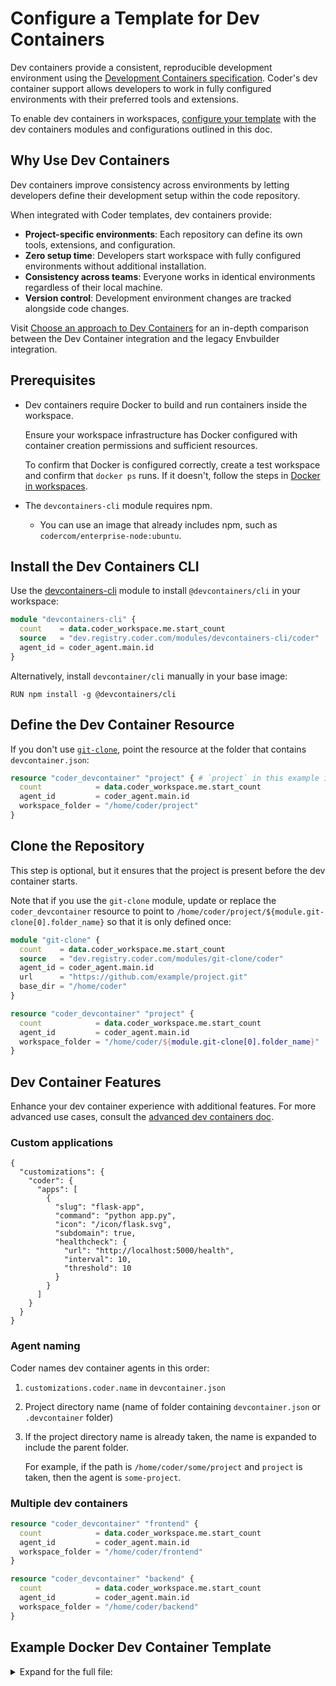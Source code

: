 # Configure a Template for Dev Containers

Dev containers provide a consistent, reproducible development environment using the
[Development Containers specification](https://containers.dev/).
Coder's dev container support allows developers to work in fully configured environments with their preferred tools and extensions.

To enable dev containers in workspaces, [configure your template](../creating-templates.md) with the dev containers
modules and configurations outlined in this doc.

## Why Use Dev Containers

Dev containers improve consistency across environments by letting developers define their development setup within
the code repository.

When integrated with Coder templates, dev containers provide:

- **Project-specific environments**: Each repository can define its own tools, extensions, and configuration.
- **Zero setup time**: Developers start workspace with fully configured environments without additional installation.
- **Consistency across teams**: Everyone works in identical environments regardless of their local machine.
- **Version control**: Development environment changes are tracked alongside code changes.

Visit [Choose an approach to Dev Containers](./dev-containers-envbuilder.md) for an in-depth comparison between
the Dev Container integration and the legacy Envbuilder integration.

## Prerequisites

- Dev containers require Docker to build and run containers inside the workspace.

  Ensure your workspace infrastructure has Docker configured with container creation permissions and sufficient resources.

  To confirm that Docker is configured correctly, create a test workspace and confirm that `docker ps` runs.
  If it doesn't, follow the steps in [Docker in workspaces](./docker-in-workspaces.md).

- The `devcontainers-cli` module requires npm.

  - You can use an image that already includes npm, such as `codercom/enterprise-node:ubuntu`.

## Install the Dev Containers CLI

Use the
[devcontainers-cli](https://registry.coder.com/modules/devcontainers-cli) module
to install `@devcontainers/cli` in your workspace:

```terraform
module "devcontainers-cli" {
  count    = data.coder_workspace.me.start_count
  source   = "dev.registry.coder.com/modules/devcontainers-cli/coder"
  agent_id = coder_agent.main.id
}
```

Alternatively, install `devcontainer/cli` manually in your base image:

```shell
RUN npm install -g @devcontainers/cli
```

## Define the Dev Container Resource

If you don't use [`git-clone`](#clone-the-repository), point the resource at the folder that contains `devcontainer.json`:

```terraform
resource "coder_devcontainer" "project" { # `project` in this example is how users will connect to the dev container: `ssh://project.<workspace>.me.coder`
  count            = data.coder_workspace.me.start_count
  agent_id         = coder_agent.main.id
  workspace_folder = "/home/coder/project"
}
```

## Clone the Repository

This step is optional, but it ensures that the project is present before the dev container starts.

Note that if you use the `git-clone` module, update or replace the `coder_devcontainer` resource
to point to `/home/coder/project/${module.git-clone[0].folder_name}` so that it is only defined once:

```terraform
module "git-clone" {
  count    = data.coder_workspace.me.start_count
  source   = "dev.registry.coder.com/modules/git-clone/coder"
  agent_id = coder_agent.main.id
  url      = "https://github.com/example/project.git"
  base_dir = "/home/coder"
}

resource "coder_devcontainer" "project" {
  count            = data.coder_workspace.me.start_count
  agent_id         = coder_agent.main.id
  workspace_folder = "/home/coder/${module.git-clone[0].folder_name}"
}
```

## Dev Container Features

Enhance your dev container experience with additional features.
For more advanced use cases, consult the [advanced dev containers doc](./advanced-dev-containers.md).

### Custom applications

```jsonc
{
  "customizations": {
    "coder": {
      "apps": [
        {
          "slug": "flask-app",
          "command": "python app.py",
          "icon": "/icon/flask.svg",
          "subdomain": true,
          "healthcheck": {
            "url": "http://localhost:5000/health",
            "interval": 10,
            "threshold": 10
          }
        }
      ]
    }
  }
}
```

### Agent naming

Coder names dev container agents in this order:

1. `customizations.coder.name` in `devcontainer.json`
1. Project directory name (name of folder containing `devcontainer.json` or `.devcontainer` folder)
1. If the project directory name is already taken, the name is expanded to include the parent folder.

   For example, if the path is `/home/coder/some/project` and `project` is taken, then the agent is `some-project`.

### Multiple dev containers

```terraform
resource "coder_devcontainer" "frontend" {
  count            = data.coder_workspace.me.start_count
  agent_id         = coder_agent.main.id
  workspace_folder = "/home/coder/frontend"
}

resource "coder_devcontainer" "backend" {
  count            = data.coder_workspace.me.start_count
  agent_id         = coder_agent.main.id
  workspace_folder = "/home/coder/backend"
}
```

## Example Docker Dev Container Template

<details><summary>Expand for the full file:</summary>

```terraform
terraform {
  required_providers {
    coder  = { source = "coder/coder" }
    docker = { source = "kreuzwerker/docker" }
  }
}

data "coder_workspace" "me" {}
data "coder_workspace_owner" "me" {}

resource "coder_agent" "main" {
  os   = "linux"
  arch = "amd64"

  startup_script_behavior = "blocking"
  startup_script  = "sudo service docker start"
  shutdown_script = "sudo service docker stop"
}

module "devcontainers-cli" {
  count    = data.coder_workspace.me.start_count
  source   = "dev.registry.coder.com/modules/devcontainers-cli/coder"
  agent_id = coder_agent.main.id
}

module "git-clone" {
  count    = data.coder_workspace.me.start_count
  source   = "dev.registry.coder.com/modules/git-clone/coder"
  agent_id = coder_agent.main.id
  url      = "https://github.com/coder/coder.git"
  base_dir = "/home/coder"
}

resource "coder_devcontainer" "project" {
  count            = data.coder_workspace.me.start_count
  agent_id         = coder_agent.main.id
  workspace_folder = "/home/coder/${module.git-clone[0].folder_name}"
}

resource "docker_container" "workspace" {
  count = data.coder_workspace.me.start_count
  image = "codercom/enterprise-node:ubuntu"
  name  = "coder-${data.coder_workspace_owner.me.name}-${lower(data.coder_workspace.me.name)}"

  runtime = "sysbox-runc"

  entrypoint = ["sh", "-c", coder_agent.main.init_script]

  env = [
    "CODER_AGENT_TOKEN=${coder_agent.main.token}",
    "CODER_AGENT_URL=${data.coder_workspace.me.access_url}",
    "CODER_AGENT_DEVCONTAINERS_ENABLE=true"
  ]
}
```

## Troubleshoot Common Issues

### Disable dev containers integration

To disable the dev containers integration in your workspace, set the `CODER_AGENT_DEVCONTAINERS_ENABLE= "false"` environment variable.

### Dev container does not start

1. Docker daemon not running inside the workspace.
1. `devcontainer.json` missing or is in the wrong place.
1. Build errors: check agent logs.

### Permission errors

- Docker socket not mounted or user lacks access.
- Workspace not `privileged` and no rootless runtime.

### Slow builds

- Allocate more CPU/RAM.
- Use image caching or pre-build common images.

## Next Steps

- [Advanced dev containers](./advanced-dev-containers.md)
- [Dev Containers Integration](../../../user-guides/devcontainers/index.md)
- [Working with Dev Containers](../../../user-guides/devcontainers/working-with-dev-containers.md)
- [Troubleshooting Dev Containers](../../../user-guides/devcontainers/troubleshooting-dev-containers.md)
